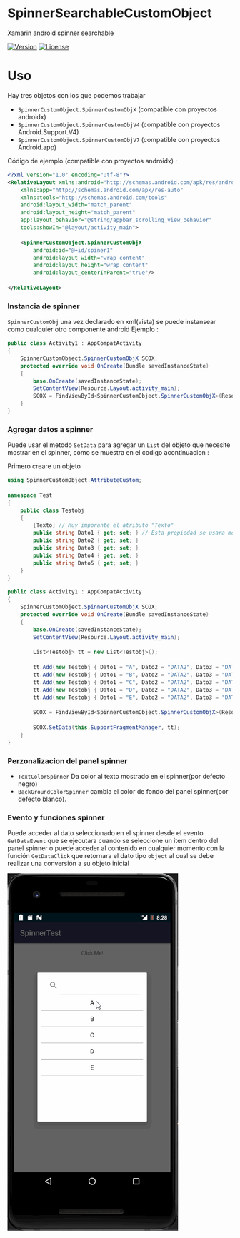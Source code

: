# SpinnerSearchableCustomObject
Xamarin android spinner searchable

[![Version](https://img.shields.io/nuget/v/SpinnerSearchableCustomObject?style=plastic)](https://www.nuget.org/packages/SpinnerSearchableCustomObject/)
[![License](https://img.shields.io/github/license/Rainbowdashx1/SpinnerSearchableCustomObject?style=plastic)](https://github.com/Rainbowdashx1/SpinnerSearchableCustomObject/blob/master/LICENSE.md)

# Uso
Hay tres objetos con los que podemos trabajar 
* `SpinnerCustomObject.SpinnerCustomObjX` (compatible con proyectos androidx) 
* `SpinnerCustomObject.SpinnerCustomObjV4` (compatible con proyectos Android.Support.V4) 
* `SpinnerCustomObject.SpinnerCustomObjV7` (compatible con proyectos Android.app) 

Código de ejemplo (compatible con proyectos androidx) : 

```xml
<?xml version="1.0" encoding="utf-8"?>
<RelativeLayout xmlns:android="http://schemas.android.com/apk/res/android"
    xmlns:app="http://schemas.android.com/apk/res-auto"
    xmlns:tools="http://schemas.android.com/tools"
    android:layout_width="match_parent"
    android:layout_height="match_parent"
    app:layout_behavior="@string/appbar_scrolling_view_behavior"
    tools:showIn="@layout/activity_main">

    <SpinnerCustomObject.SpinnerCustomObjX
        android:id="@+id/spiner1"
        android:layout_width="wrap_content"
        android:layout_height="wrap_content"
        android:layout_centerInParent="true"/>
    
</RelativeLayout>
```
### Instancia de spinner
`SpinnerCustomObj` una vez declarado en xml(vista) se puede instansear como cualquier otro componente android 
Ejemplo : 
```csharp
public class Activity1 : AppCompatActivity
{
    SpinnerCustomObject.SpinnerCustomObjX SCOX;
    protected override void OnCreate(Bundle savedInstanceState)
    {
        base.OnCreate(savedInstanceState);
        SetContentView(Resource.Layout.activity_main);
        SCOX = FindViewById<SpinnerCustomObject.SpinnerCustomObjX>(Resource.Id.spiner1);
    }
}
```
### Agregar datos a spinner
Puede usar el metodo `SetData` para agregar un `List` del objeto que necesite mostrar en el spinner, como se muestra en el codigo acontinuacion :

Primero creare un objeto 
```csharp
using SpinnerCustomObject.AttributeCustom;

namespace Test
{
    public class Testobj
    {
        [Texto] // Muy imporante el atributo "Texto"
        public string Dato1 { get; set; } // Esta propiedad se usara mostrar en el spinner
        public string Dato2 { get; set; }
        public string Dato3 { get; set; }
        public string Dato4 { get; set; }
        public string Dato5 { get; set; }
    }
}
```
```csharp
public class Activity1 : AppCompatActivity
{
    SpinnerCustomObject.SpinnerCustomObjX SCOX;
    protected override void OnCreate(Bundle savedInstanceState)
    {
        base.OnCreate(savedInstanceState);
        SetContentView(Resource.Layout.activity_main);

        List<Testobj> tt = new List<Testobj>();

        tt.Add(new Testobj { Dato1 = "A", Dato2 = "DATA2", Dato3 = "DATA3", Dato4 = "DATA4", Dato5 = "DATA5" });
        tt.Add(new Testobj { Dato1 = "B", Dato2 = "DATA2", Dato3 = "DATA3", Dato4 = "DATA4", Dato5 = "DATA5" });
        tt.Add(new Testobj { Dato1 = "C", Dato2 = "DATA2", Dato3 = "DATA3", Dato4 = "DATA4", Dato5 = "DATA5" });
        tt.Add(new Testobj { Dato1 = "D", Dato2 = "DATA2", Dato3 = "DATA3", Dato4 = "DATA4", Dato5 = "DATA5" });
        tt.Add(new Testobj { Dato1 = "E", Dato2 = "DATA2", Dato3 = "DATA3", Dato4 = "DATA4", Dato5 = "DATA5" });

        SCOX = FindViewById<SpinnerCustomObject.SpinnerCustomObjX>(Resource.Id.spiner1);

        SCOX.SetData(this.SupportFragmentManager, tt);
    }
}
```

### Perzonalizacion del panel spinner

* `TextColorSpinner` Da color al texto mostrado en el spinner(por defecto negro)
* `BackGroundColorSpinner` cambia el color de fondo del panel spinner(por defecto blanco).

### Evento y funciones spinner

Puede acceder al dato seleccionado en el spinner desde el evento `GetDataEvent` que se ejecutara cuando se seleccione un item dentro del panel spinner o puede acceder al contenido en cualquier momento con la función `GetDataClick` que retornara el dato tipo `object` al cual se debe realizar una conversión a su objeto inicial

![](https://github.com/Rainbowdashx1/SpinnerSearchableCustomObject/blob/master/SpinnerCustomObject/Resources/GiftSpinner.gif)
